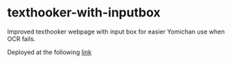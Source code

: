 # texthooker-with-inputbox
Improved texthooker webpage with input box for easier Yomichan use when OCR fails.

Deployed at the following [link](https://austinbarrows.github.io/texthooker-with-inputbox/)

